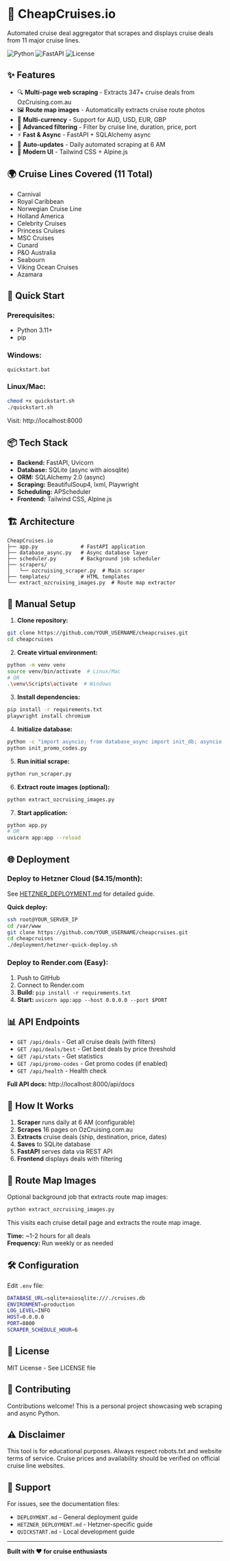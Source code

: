 # 🚢 CheapCruises.io

Automated cruise deal aggregator that scrapes and displays cruise deals from 11 major cruise lines.

![Python](https://img.shields.io/badge/python-3.11+-blue.svg)
![FastAPI](https://img.shields.io/badge/FastAPI-0.109-green.svg)
![License](https://img.shields.io/badge/license-MIT-blue.svg)

## ✨ Features

- 🔍 **Multi-page web scraping** - Extracts 347+ cruise deals from OzCruising.com.au
- 🖼️ **Route map images** - Automatically extracts cruise route photos
- 💱 **Multi-currency** - Support for AUD, USD, EUR, GBP
- 🎯 **Advanced filtering** - Filter by cruise line, duration, price, port
- ⚡ **Fast & Async** - FastAPI + SQLAlchemy async
- 📅 **Auto-updates** - Daily automated scraping at 6 AM
- 🎨 **Modern UI** - Tailwind CSS + Alpine.js

## 🌍 Cruise Lines Covered (11 Total)

- Carnival
- Royal Caribbean
- Norwegian Cruise Line
- Holland America
- Celebrity Cruises
- Princess Cruises
- MSC Cruises
- Cunard
- P&O Australia
- Seabourn
- Viking Ocean Cruises
- Azamara

## 🚀 Quick Start

### **Prerequisites:**
- Python 3.11+
- pip

### **Windows:**
```batch
quickstart.bat
```

### **Linux/Mac:**
```bash
chmod +x quickstart.sh
./quickstart.sh
```

Visit: http://localhost:8000

## 📦 Tech Stack

- **Backend:** FastAPI, Uvicorn
- **Database:** SQLite (async with aiosqlite)
- **ORM:** SQLAlchemy 2.0 (async)
- **Scraping:** BeautifulSoup4, lxml, Playwright
- **Scheduling:** APScheduler
- **Frontend:** Tailwind CSS, Alpine.js

## 🏗️ Architecture

```
CheapCruises.io
├── app.py              # FastAPI application
├── database_async.py   # Async database layer
├── scheduler.py        # Background job scheduler
├── scrapers/
│   └── ozcruising_scraper.py  # Main scraper
├── templates/          # HTML templates
└── extract_ozcruising_images.py  # Route map extractor
```

## 🔧 Manual Setup

1. **Clone repository:**
```bash
git clone https://github.com/YOUR_USERNAME/cheapcruises.git
cd cheapcruises
```

2. **Create virtual environment:**
```bash
python -m venv venv
source venv/bin/activate  # Linux/Mac
# OR
.\venv\Scripts\activate  # Windows
```

3. **Install dependencies:**
```bash
pip install -r requirements.txt
playwright install chromium
```

4. **Initialize database:**
```bash
python -c "import asyncio; from database_async import init_db; asyncio.run(init_db())"
python init_promo_codes.py
```

5. **Run initial scrape:**
```bash
python run_scraper.py
```

6. **Extract route images (optional):**
```bash
python extract_ozcruising_images.py
```

7. **Start application:**
```bash
python app.py
# OR
uvicorn app:app --reload
```

## 🌐 Deployment

### **Deploy to Hetzner Cloud ($4.15/month):**

See [HETZNER_DEPLOYMENT.md](HETZNER_DEPLOYMENT.md) for detailed guide.

**Quick deploy:**
```bash
ssh root@YOUR_SERVER_IP
cd /var/www
git clone https://github.com/YOUR_USERNAME/cheapcruises.git
cd cheapcruises
./deployment/hetzner-quick-deploy.sh
```

### **Deploy to Render.com (Easy):**

1. Push to GitHub
2. Connect to Render.com
3. **Build:** `pip install -r requirements.txt`
4. **Start:** `uvicorn app:app --host 0.0.0.0 --port $PORT`

## 📊 API Endpoints

- `GET /api/deals` - Get all cruise deals (with filters)
- `GET /api/deals/best` - Get best deals by price threshold
- `GET /api/stats` - Get statistics
- `GET /api/promo-codes` - Get promo codes (if enabled)
- `GET /api/health` - Health check

**Full API docs:** http://localhost:8000/api/docs

## 🔄 How It Works

1. **Scraper** runs daily at 6 AM (configurable)
2. **Scrapes** 16 pages on OzCruising.com.au
3. **Extracts** cruise deals (ship, destination, price, dates)
4. **Saves** to SQLite database
5. **FastAPI** serves data via REST API
6. **Frontend** displays deals with filtering

## 📸 Route Map Images

Optional background job that extracts route map images:

```bash
python extract_ozcruising_images.py
```

This visits each cruise detail page and extracts the route map image.

**Time:** ~1-2 hours for all deals  
**Frequency:** Run weekly or as needed

## 🛠️ Configuration

Edit `.env` file:

```bash
DATABASE_URL=sqlite+aiosqlite:///./cruises.db
ENVIRONMENT=production
LOG_LEVEL=INFO
HOST=0.0.0.0
PORT=8000
SCRAPER_SCHEDULE_HOUR=6
```

## 📝 License

MIT License - See LICENSE file

## 🤝 Contributing

Contributions welcome! This is a personal project showcasing web scraping and async Python.

## ⚠️ Disclaimer

This tool is for educational purposes. Always respect robots.txt and website terms of service. Cruise prices and availability should be verified on official cruise line websites.

## 📧 Support

For issues, see the documentation files:
- `DEPLOYMENT.md` - General deployment guide
- `HETZNER_DEPLOYMENT.md` - Hetzner-specific guide
- `QUICKSTART.md` - Local development guide

---

**Built with ❤️ for cruise enthusiasts**

